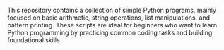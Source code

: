 This repository contains a collection of simple Python programs, mainly focused on basic arithmetic, string operations, list manipulations, and pattern printing. These scripts are ideal for beginners who want to learn Python programming by practicing common coding tasks and building foundational skills

